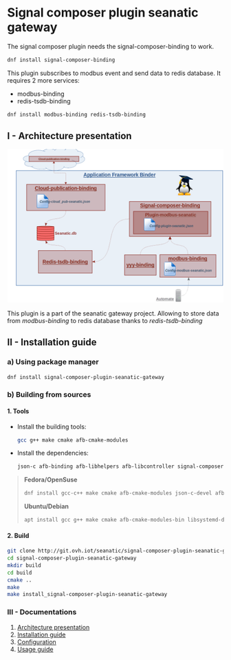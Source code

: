 # Signal composer plugin seanatic gateway

The signal composer plugin needs the signal-composer-binding to work.

```bash
dnf install signal-composer-binding
```

This plugin subscribes to modbus event and send data to redis database. It requires 2 more services:

* modbus-binding
* redis-tsdb-binding

```bash
dnf install modbus-binding redis-tsdb-binding
```

## I - Architecture presentation

![project schema](./docs/img/project_schema.png)

This plugin is a part of the seanatic gateway project. Allowing to store data from *modbus-binding* to redis database thanks to *redis-tsdb-binding*

## II - Installation guide

### a) Using package manager

```bash
dnf install signal-composer-plugin-seanatic-gateway
```

### b) Building from sources

#### 1. Tools

* Install the building tools:
  
  ```bash
  gcc g++ make cmake afb-cmake-modules
  ```

* Install the dependencies:
  
  ```bash
  json-c afb-binding afb-libhelpers afb-libcontroller signal-composer-binding
  ```

> **Fedora/OpenSuse**
>
> ```bash
> dnf install gcc-c++ make cmake afb-cmake-modules json-c-devel afb-binding-devel afb-libhelpers-devel afb-libcontroller-devel signal-composer-binding-devel
> ```
>
> **Ubuntu/Debian**
>
> ```bash
> apt install gcc g++ make cmake afb-cmake-modules-bin libsystemd-dev libjson-c-dev afb-binding-dev afb-libhelpers-dev afb-libcontroller-dev signal-composer-binding-dev
> ```
>

#### 2. Build

```bash
git clone http://git.ovh.iot/seanatic/signal-composer-plugin-seanatic-gateway
cd signal-composer-plugin-seanatic-gateway
mkdir build
cd build
cmake ..
make
make install_signal-composer-plugin-seanatic-gateway
```

### III - Documentations

1. [Architecture presentation](./docs/1-architecture-presentation.md)
2. [Installation guide](./docs/2-installation-guide.md)
3. [Configuration](./docs/3-configuration.md)
4. [Usage guide](./docs/4-usage-guide.md)
